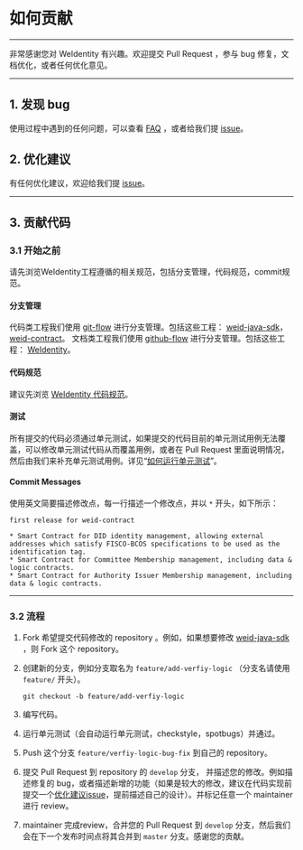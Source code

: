 # 如何贡献

---

非常感谢您对 WeIdentity 有兴趣。欢迎提交 Pull Request ，参与 bug 修复，文档优化，或者任何优化意见。

---

## 1. 发现 bug

使用过程中遇到的任何问题，可以查看 [FAQ](../docs/zh_CN/docs/faq.md) ，或者给我们提 [issue](https://github.com/WeBankFinTech/WeIdentity/issues)。

## 2. 优化建议

有任何优化建议，欢迎给我们提 [issue](https://github.com/WeBankFinTech/WeIdentity/issues)。

---

## 3. 贡献代码

### 3.1 开始之前

请先浏览WeIdentity工程遵循的相关规范，包括分支管理，代码规范，commit规范。

#### 分支管理

代码类工程我们使用 [git-flow](https://nvie.com/posts/a-successful-git-branching-model/) 进行分支管理。包括这些工程： [weid-java-sdk](https://github.com/WeBankFinTech/weid-java-sdk)， [weid-contract](https://github.com/WeBankFinTech/weid-contract)。
文档类工程我们使用 [github-flow](http://scottchacon.com/2011/08/31/github-flow.html) 进行分支管理。包括这些工程： [WeIdentity](https://github.com/WeBankFinTech/WeIdentity)。

#### 代码规范

建议先浏览 [WeIdentity 代码规范](../docs/zh_CN/docs/styleguides/styleguides.md)。

#### 测试

所有提交的代码必须通过单元测试，如果提交的代码目前的单元测试用例无法覆盖，可以修改单元测试代码从而覆盖用例，或者在 Pull Request 里面说明情况，然后由我们来补充单元测试用例。详见“[如何运行单元测试](../docs/zh_CN/docs/how-to-run-unit-test.md)”。

#### Commit Messages

使用英文简要描述修改点，每一行描述一个修改点，并以 `*` 开头，如下所示：

```text
first release for weid-contract

* Smart Contract for DID identity management, allowing external
addresses which satisfy FISCO-BCOS specifications to be used as the
identification tag.
* Smart Contract for Committee Membership management, including data &
logic contracts.
* Smart Contract for Authority Issuer Membership management, including
data & logic contracts.
```

---

### 3.2 流程

1. Fork 希望提交代码修改的 repository 。例如，如果想要修改 [weid-java-sdk](https://github.com/WeBankFinTech/weid-java-sdk) ，则 Fork 这个 repository。

2. 创建新的分支，例如分支取名为 `feature/add-verfiy-logic` （分支名请使用 `feature/` 开头）。

    ```shell
    git checkout -b feature/add-verfiy-logic
    ```

3. 编写代码。

4. 运行单元测试（会自动运行单元测试，checkstyle，spotbugs）并通过。

5. Push 这个分支 `feature/verfiy-logic-bug-fix` 到自己的 repository。

6. 提交 Pull Request 到 repository 的 `develop` 分支， 并描述您的修改。例如描述修复的 bug，或者描述新增的功能（如果是较大的修改，建议在代码实现前提交一个[优化建议issue](https://github.com/WeBankFinTech/WeIdentity/issues)，提前描述自己的设计）。并标记任意一个 maintainer 进行 review。

7. maintainer 完成review，合并您的 Pull Request 到 `develop` 分支，然后我们会在下一个发布时间点将其合并到 `master` 分支。感谢您的贡献。
